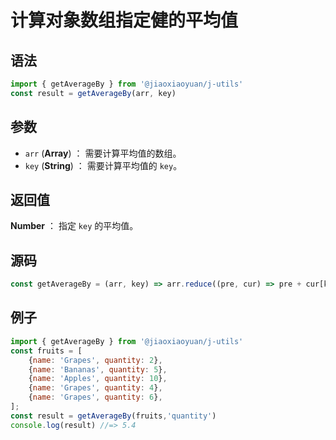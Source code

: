 

# 计算对象数组指定健的平均值

## 语法

```js
import { getAverageBy } from '@jiaoxiaoyuan/j-utils'
const result = getAverageBy(arr, key)
```

## 参数

- `arr` (**Array**) ： 需要计算平均值的数组。
- `key` (**String**) ： 需要计算平均值的 `key`。


## 返回值

**Number** ： 指定 `key` 的平均值。


## 源码

```js
const getAverageBy = (arr, key) => arr.reduce((pre, cur) => pre + cur[key], 0) / arr.length;
```

## 例子


```js
import { getAverageBy } from '@jiaoxiaoyuan/j-utils'
const fruits = [
    {name: 'Grapes', quantity: 2},
    {name: 'Bananas', quantity: 5},
    {name: 'Apples', quantity: 10},
    {name: 'Grapes', quantity: 4},
    {name: 'Grapes', quantity: 6},
];
const result = getAverageBy(fruits,'quantity')
console.log(result) //=> 5.4
```

